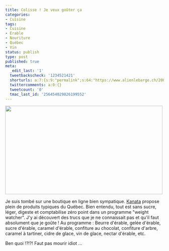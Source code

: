 ```yaml
---
title: Colisse ! Je veux goûter ça
categories:
- Cuisine
tags:
- Cuisine
- Erable
- Nouriture
- Québec
- Vin
status: publish
type: post
published: true
meta:
  _edit_last: '1'
  tweetbackscheck: '1234521421'
  shorturls: a:7:{s:9:"permalink";s:64:"https://www.alienlebarge.ch/2008/11/29/colisse-je-veux-gouter-ca/";s:7:"tinyurl";s:25:"https://tinyurl.com/dd674p";s:4:"isgd";s:17:"https://is.gd/ikh3";s:5:"bitly";s:20:"https://bit.ly/1qeLMT";s:5:"snipr";s:22:"https://snipr.com/b9xsg";s:5:"snurl";s:22:"https://snurl.com/b9xsg";s:7:"snipurl";s:24:"https://snipurl.com/b9xsg";}
  twittercomments: a:0:{}
  tweetcount: '0'
  tmac_last_id: '256454029826199552'
---
```

<img class="alignnone size-medium wp-image-820" title="Fondant d'érable" src="https://dlgjp9x71cipk.cloudfront.net/2008/11/beurederable.png" alt="" width="500" height="281" />

Je suis tombé sur une boutique en ligne bien sympatique. <a title="La boutique du Québec Kanata" href="https://www.kanata.fr/">Kanata</a> propose plein de produits typiques du Québec. Bien entendu, tout est sans sucre, léger, digeste et comptabilise zéro point dans un programme "weight watcher".
J'y ai découvert des trucs que je ne connaissait pas et qu'il faut absolument que je goûte !
Au programme : Beurre d'érable, gelée d'érable, sucre d'érable, caramel d'érable, confiture au chocolat, confiture d'arbre, caramel à tartiner, cidre de glace, vin de glace, nectar d'érable, etc.

Ben quoi !?!?! Faut pas mourir idiot ...
